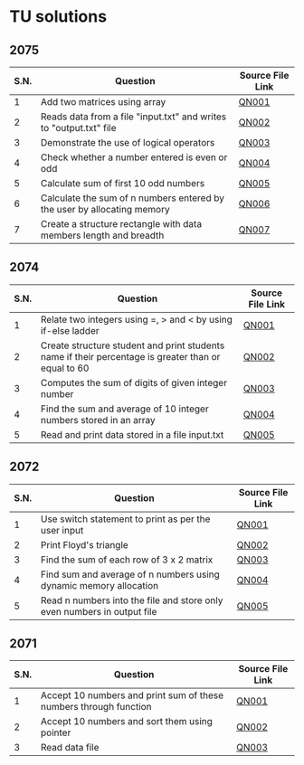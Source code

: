 # TU solutions

## 2075

| S.N. | Question                                                                | Source File Link      |
| ---- | ----------------------------------------------------------------------- | --------------------- |
| 1    | Add two matrices using array                                            | [QN001](2075/QN001.c) |
| 2    | Reads data from a file "input.txt" and writes to "output.txt" file      | [QN002](2075/QN002.c) |
| 3    | Demonstrate the use of logical operators                                | [QN003](2075/QN003.c) |
| 4    | Check whether a number entered is even or odd                           | [QN004](2075/QN004.c) |
| 5    | Calculate sum of first 10 odd numbers                                   | [QN005](2075/QN005.c) |
| 6    | Calculate the sum of n numbers entered by the user by allocating memory | [QN006](2075/QN006.c) |
| 7    | Create a structure rectangle with data members length and breadth       | [QN007](2075/QN007.c) |

## 2074

| S.N. | Question                                                                                            | Source File Link      |
| ---- | --------------------------------------------------------------------------------------------------- | --------------------- |
| 1    | Relate two integers using =, > and < by using if-else ladder                                        | [QN001](2074/QN001.c) |
| 2    | Create structure student and print students name if their percentage is greater than or equal to 60 | [QN002](2074/QN002.c) |
| 3    | Computes the sum of digits of given integer number                                                  | [QN003](2074/QN003.c) |
| 4    | Find the sum and average of 10 integer numbers stored in an array                                   | [QN004](2074/QN004.c) |
| 5    | Read and print data stored in a file input.txt                                                      | [QN005](2074/QN005.c) |

## 2072

| S.N. | Question                                                                | Source File Link      |
| ---- | ----------------------------------------------------------------------- | --------------------- |
| 1    | Use switch statement to print as per the user input                     | [QN001](2072/QN001.c) |
| 2    | Print Floyd's triangle                                                  | [QN002](2072/QN002.c) |
| 3    | Find the sum of each row of 3 x 2 matrix                                | [QN003](2072/QN003.c) |
| 4    | Find sum and average of n numbers using dynamic memory allocation       | [QN004](2072/QN004.c) |
| 5    | Read n numbers into the file and store only even numbers in output file | [QN005](2072/QN005.c) |

## 2071

| S.N. | Question                                                          | Source File Link      |
| ---- | ----------------------------------------------------------------- | --------------------- |
| 1    | Accept 10 numbers and print sum of these numbers through function | [QN001](2071/QN001.c) |
| 2    | Accept 10 numbers and sort them using pointer                     | [QN002](2071/QN002.c) |
| 3    | Read data file                                                    | [QN003](2071/QN003.c) |
